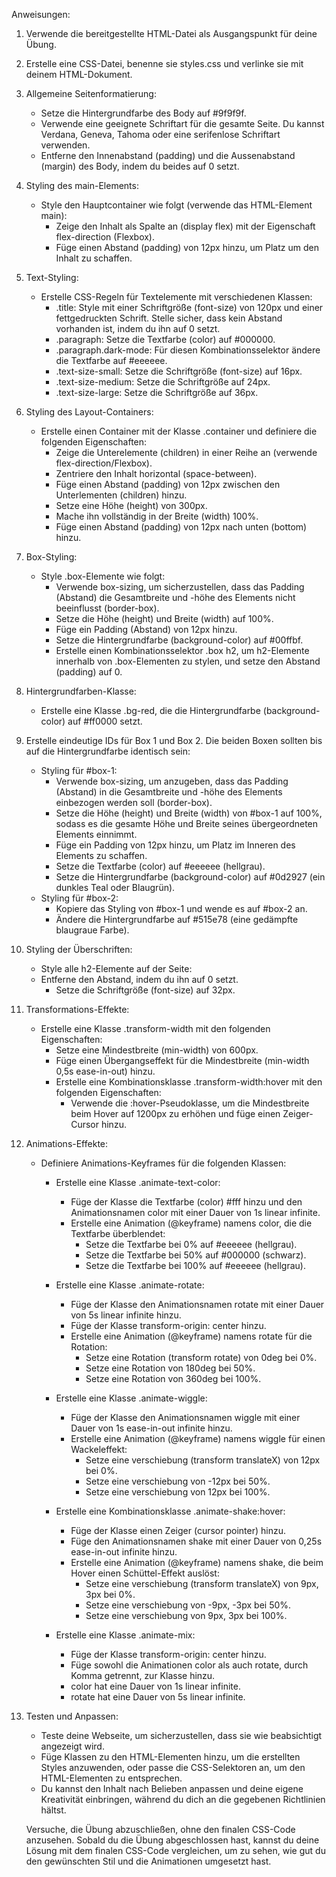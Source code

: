 Anweisungen:

1. Verwende die bereitgestellte HTML-Datei als Ausgangspunkt für deine Übung.

2. Erstelle eine CSS-Datei, benenne sie styles.css und verlinke sie mit deinem HTML-Dokument.
3. Allgemeine Seitenformatierung:

   - Setze die Hintergrundfarbe des Body auf #9f9f9f.
   - Verwende eine geeignete Schriftart für die gesamte Seite. Du kannst Verdana, Geneva, Tahoma oder eine serifenlose Schriftart verwenden.
   - Entferne den Innenabstand (padding) und die Aussenabstand (margin) des Body, indem du beides auf 0 setzt.

4. Styling des main-Elements:

   - Style den Hauptcontainer wie folgt (verwende das HTML-Element main):
     - Zeige den Inhalt als Spalte an (display flex) mit der Eigenschaft flex-direction (Flexbox).
     - Füge einen Abstand (padding) von 12px hinzu, um Platz um den Inhalt zu schaffen.

5. Text-Styling:

   - Erstelle CSS-Regeln für Textelemente mit verschiedenen Klassen:
     - .title: Style mit einer Schriftgröße (font-size) von 120px und einer fettgedruckten Schrift. Stelle sicher, dass kein Abstand vorhanden ist, indem du ihn auf 0 setzt.
     - .paragraph: Setze die Textfarbe (color) auf #000000.
     - .paragraph.dark-mode: Für diesen Kombinationsselektor ändere die Textfarbe auf #eeeeee.
     - .text-size-small: Setze die Schriftgröße (font-size) auf 16px.
     - .text-size-medium: Setze die Schriftgröße auf 24px.
     - .text-size-large: Setze die Schriftgröße auf 36px.

6. Styling des Layout-Containers:

   - Erstelle einen Container mit der Klasse .container und definiere die folgenden Eigenschaften:
     - Zeige die Unterelemente (children) in einer Reihe an (verwende flex-direction/Flexbox).
     - Zentriere den Inhalt horizontal (space-between).
     - Füge einen Abstand (padding) von 12px zwischen den Unterlementen (children) hinzu.
     - Setze eine Höhe (height) von 300px.
     - Mache ihn vollständig in der Breite (width) 100%.
     - Füge einen Abstand (padding) von 12px nach unten (bottom) hinzu.

7. Box-Styling:

   - Style .box-Elemente wie folgt:
     - Verwende box-sizing, um sicherzustellen, dass das Padding (Abstand) die Gesamtbreite und -höhe des Elements nicht beeinflusst (border-box).
     - Setze die Höhe (height) und Breite (width) auf 100%.
     - Füge ein Padding (Abstand) von 12px hinzu.
     - Setze die Hintergrundfarbe (background-color) auf #00ffbf.
     - Erstelle einen Kombinationsselektor .box h2, um h2-Elemente innerhalb von .box-Elementen zu stylen, und setze den Abstand (padding) auf 0.

8. Hintergrundfarben-Klasse:

   - Erstelle eine Klasse .bg-red, die die Hintergrundfarbe (background-color) auf #ff0000 setzt.

9. Erstelle eindeutige IDs für Box 1 und Box 2. Die beiden Boxen sollten bis auf die Hintergrundfarbe identisch sein:

   - Styling für #box-1:
     - Verwende box-sizing, um anzugeben, dass das Padding (Abstand) in die Gesamtbreite und -höhe des Elements einbezogen werden soll (border-box).
     - Setze die Höhe (height) und Breite (width) von #box-1 auf 100%, sodass es die gesamte Höhe und Breite seines übergeordneten Elements einnimmt.
     - Füge ein Padding von 12px hinzu, um Platz im Inneren des Elements zu schaffen.
     - Setze die Textfarbe (color) auf #eeeeee (hellgrau).
     - Setze die Hintergrundfarbe (background-color) auf #0d2927 (ein dunkles Teal oder Blaugrün).
   - Styling für #box-2:
     - Kopiere das Styling von #box-1 und wende es auf #box-2 an.
     - Ändere die Hintergrundfarbe auf #515e78 (eine gedämpfte blaugraue Farbe).

10. Styling der Überschriften:

    - Style alle h2-Elemente auf der Seite:
    - Entferne den Abstand, indem du ihn auf 0 setzt.
      - Setze die Schriftgröße (font-size) auf 32px.

11. Transformations-Effekte:

    - Erstelle eine Klasse .transform-width mit den folgenden Eigenschaften:
      - Setze eine Mindestbreite (min-width) von 600px.
      - Füge einen Übergangseffekt für die Mindestbreite (min-width 0,5s ease-in-out) hinzu.
      - Erstelle eine Kombinationsklasse .transform-width:hover mit den folgenden Eigenschaften:
        - Verwende die :hover-Pseudoklasse, um die Mindestbreite beim Hover auf 1200px zu erhöhen und füge einen Zeiger-Cursor hinzu.

12. Animations-Effekte:

    - Definiere Animations-Keyframes für die folgenden Klassen:

      - Erstelle eine Klasse .animate-text-color:

        - Füge der Klasse die Textfarbe (color) #fff hinzu und den Animationsnamen color mit einer Dauer von 1s linear infinite.
        - Erstelle eine Animation (@keyframe) namens color, die die Textfarbe überblendet:
          - Setze die Textfarbe bei 0% auf #eeeeee (hellgrau).
          - Setze die Textfarbe bei 50% auf #000000 (schwarz).
          - Setze die Textfarbe bei 100% auf #eeeeee (hellgrau).

      - Erstelle eine Klasse .animate-rotate:

        - Füge der Klasse den Animationsnamen rotate mit einer Dauer von 5s linear infinite hinzu.
        - Füge der Klasse transform-origin: center hinzu.
        - Erstelle eine Animation (@keyframe) namens rotate für die Rotation:
          - Setze eine Rotation (transform rotate) von 0deg bei 0%.
          - Setze eine Rotation von 180deg bei 50%.
          - Setze eine Rotation von 360deg bei 100%.

      - Erstelle eine Klasse .animate-wiggle:

        - Füge der Klasse den Animationsnamen wiggle mit einer Dauer von 1s ease-in-out infinite hinzu.
        - Erstelle eine Animation (@keyframe) namens wiggle für einen Wackeleffekt:
          - Setze eine verschiebung (transform translateX) von 12px bei 0%.
          - Setze eine verschiebung von -12px bei 50%.
          - Setze eine verschiebung von 12px bei 100%.

      - Erstelle eine Kombinationsklasse .animate-shake:hover:
        - Füge der Klasse einen Zeiger (cursor pointer) hinzu.
        - Füge den Animationsnamen shake mit einer Dauer von 0,25s ease-in-out infinite hinzu.
        - Erstelle eine Animation (@keyframe) namens shake, die beim Hover einen Schüttel-Effekt auslöst:
          - Setze eine verschiebung (transform translateX) von 9px, 3px bei 0%.
          - Setze eine verschiebung von -9px, -3px bei 50%.
          - Setze eine verschiebung von 9px, 3px bei 100%.
      - Erstelle eine Klasse .animate-mix:
        - Füge der Klasse transform-origin: center hinzu.
        - Füge sowohl die Animationen color als auch rotate, durch Komma getrennt, zur Klasse hinzu.
        - color hat eine Dauer von 1s linear infinite.
        - rotate hat eine Dauer von 5s linear infinite.

13. Testen und Anpassen:

    - Teste deine Webseite, um sicherzustellen, dass sie wie beabsichtigt angezeigt wird.
    - Füge Klassen zu den HTML-Elementen hinzu, um die erstellten Styles anzuwenden, oder passe die CSS-Selektoren an, um den HTML-Elementen zu entsprechen.
    - Du kannst den Inhalt nach Belieben anpassen und deine eigene Kreativität einbringen, während du dich an die gegebenen Richtlinien hältst.

    Versuche, die Übung abzuschließen, ohne den finalen CSS-Code anzusehen. Sobald du die Übung abgeschlossen hast, kannst du deine Lösung mit dem finalen CSS-Code vergleichen, um zu sehen, wie gut du den gewünschten Stil und die Animationen umgesetzt hast.
